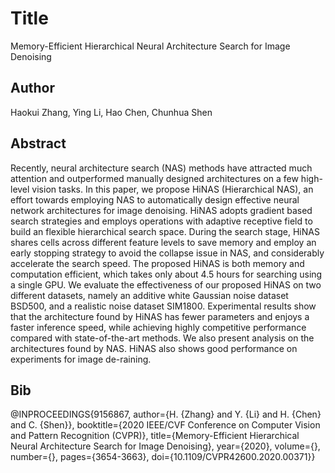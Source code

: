 # Title
Memory-Efficient Hierarchical Neural Architecture Search for Image Denoising

## Author
Haokui Zhang, Ying Li, Hao Chen, Chunhua Shen

## Abstract
Recently, neural architecture search (NAS) methods have attracted much attention and outperformed manually designed architectures on a few high-level vision tasks. In this paper, we propose HiNAS (Hierarchical NAS), an effort towards employing NAS to automatically design effective neural network architectures for image denoising. HiNAS adopts gradient based search strategies and employs operations with adaptive receptive field to build an flexible hierarchical search space. During the search stage, HiNAS shares cells across different feature levels to save memory and employ an early stopping strategy to avoid the collapse issue in NAS, and considerably accelerate the search speed. The proposed HiNAS is both memory and computation efficient, which takes only about 4.5 hours for searching using a single GPU. We evaluate the effectiveness of our proposed HiNAS on two different datasets, namely an additive white Gaussian noise dataset BSD500, and a realistic noise dataset SIM1800. Experimental results show that the architecture found by HiNAS has fewer parameters and enjoys a faster inference speed, while achieving highly competitive performance compared with state-of-the-art methods. We also present analysis on the architectures found by NAS. HiNAS also shows good performance on experiments for image de-raining.

## Bib
@INPROCEEDINGS{9156867,
  author={H. {Zhang} and Y. {Li} and H. {Chen} and C. {Shen}},
  booktitle={2020 IEEE/CVF Conference on Computer Vision and Pattern Recognition (CVPR)}, 
  title={Memory-Efficient Hierarchical Neural Architecture Search for Image Denoising}, 
  year={2020},
  volume={},
  number={},
  pages={3654-3663},
  doi={10.1109/CVPR42600.2020.00371}}
